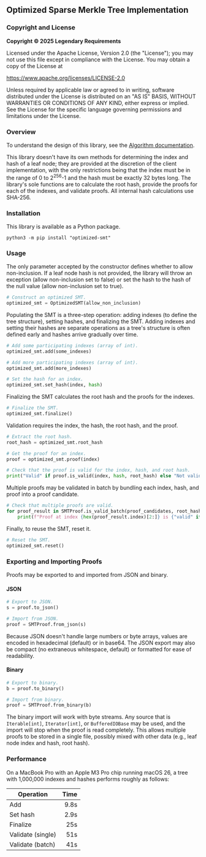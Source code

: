 ## Optimized Sparse Merkle Tree Implementation

### Copyright and License

**Copyright © 2025 Legendary Requirements**

Licensed under the Apache License, Version 2.0 (the "License"); you may not use this file except in compliance with the License. You may obtain a copy of the License at

https://www.apache.org/licenses/LICENSE-2.0

Unless required by applicable law or agreed to in writing, software distributed under the License is distributed on an "AS IS" BASIS, WITHOUT WARRANTIES OR CONDITIONS OF ANY KIND, either express or implied. See the License for the specific language governing permissions and limitations under the License.

### Overview

To understand the design of this library, see the [Algorithm documentation](Algorithm.md).

This library doesn't have its own methods for determining the index and hash of a leaf node; they are provided at the discretion of the client implementation, with the only restrictions being that the index must be in the range of 0 to 2<sup>256</sup>-1 and the hash must be exactly 32 bytes long. The library's sole functions are to calculate the root hash, provide the proofs for each of the indexes, and validate proofs. All internal hash calculations use SHA-256.

### Installation

This library is available as a Python package.

```shell
python3 -m pip install "optimized-smt"
```

### Usage

The only parameter accepted by the constructor defines whether to allow non-inclusion. If a leaf node hash is not provided, the library will throw an exception (allow non-inclusion set to false) or set the hash to the hash of the null value (allow non-inclusion set to true).

```python
# Construct an optimized SMT.
optimized_smt = OptimizedSMT(allow_non_inclusion)
```

Populating the SMT is a three-step operation: adding indexes (to define the tree structure), setting hashes, and finalizing the SMT. Adding indexes and setting their hashes are separate operations as a tree's structure is often defined early and hashes arrive gradually over time.

```python
# Add some participating indexes (array of int).
optimized_smt.add(some_indexes)

# Add more participating indexes (array of int).
optimized_smt.add(more_indexes)
```

```python
# Set the hash for an index.
optimized_smt.set_hash(index, hash)
```

Finalizing the SMT calculates the root hash and the proofs for the indexes.

```python
# Finalize the SMT.
optimized_smt.finalize()
```

Validation requires the index, the hash, the root hash, and the proof.

```python
# Extract the root hash.
root_hash = optimized_smt.root_hash

# Get the proof for an index.
proof = optimized_smt.proof(index)

# Check that the proof is valid for the index, hash, and root hash.
print("Valid" if proof.is_valid(index, hash, root_hash) else "Not valid")
```

Multiple proofs may be validated in batch by bundling each index, hash, and proof into a proof candidate.

```python
# Check that multiple proofs are valid.
for proof_result in SMTProof.is_valid_batch(proof_candidates, root_hash):
    print(f"Proof at index {hex(proof_result.index)[2:]} is {"valid" if proof_result.valid else "not valid"}")
```

Finally, to reuse the SMT, reset it.

```python
# Reset the SMT.
optimized_smt.reset()
```

### Exporting and Importing Proofs

Proofs may be exported to and imported from JSON and binary.

#### JSON

```python
# Export to JSON.
s = proof.to_json()
```

```python
# Import from JSON.
proof = SMTProof.from_json(s)
```

Because JSON doesn't handle large numbers or byte arrays, values are encoded in hexadecimal (default) or in base64. The JSON export may also be compact (no extraneous whitespace, default) or formatted for ease of readability.

#### Binary

```python
# Export to binary.
b = proof.to_binary()
```

```python
# Import from binary.
proof = SMTProof.from_binary(b)
```

The binary import will work with byte streams. Any source that is `Iterable[int]`, `Iterator[int]`, or `BufferedIOBase` may be used, and the import will stop when the proof is read completely. This allows multiple proofs to be stored in a single file, possibly mixed with other data (e.g., leaf node index and hash, root hash).

### Performance

On a MacBook Pro with an Apple M3 Pro chip running macOS 26, a tree with 1,000,000 indexes and hashes performs roughly as follows:

| Operation         | Time |
|-------------------|-----:|
| Add               | 9.8s |
| Set hash          | 2.9s |
| Finalize          |  25s |
| Validate (single) |  51s |
| Validate (batch)  |  41s |
